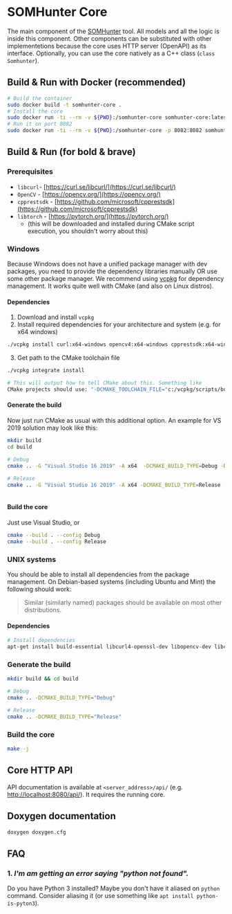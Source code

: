 # SOMHunter Core
The main component of the [SOMHunter](https://github.com/siret-junior/somhunter) tool. All models and all the logic is inside this component. Other components can be substituted with other implementetions because the core uses HTTP server (OpenAPI) as its interface. Optionally, you can use the core natively as a C++ class (`class Somhunter`).

## **Build  & Run with Docker (recommended)**

```sh
# Build the container
sudo docker build -t somhunter-core .
# Install the core
sudo docker run -ti --rm -v ${PWD}:/somhunter-core somhunter-core:latest sh install.sh RelWithDebugInfo
# Run it on port 8082
sudo docker run -ti --rm -v ${PWD}:/somhunter-core -p 8082:8082 somhunter-core:latest sh run.sh
```

## **Build & Run (for bold & brave)**
### Prerequisites
- `libcurl`- [https://curl.se/libcurl/](https://curl.se/libcurl/)
- `OpenCV` - [https://opencv.org/](https://opencv.org/)
- `cpprestsdk` - [https://github.com/microsoft/cpprestsdk](https://github.com/microsoft/cpprestsdk)
- `libtorch`  - [https://pytorch.org/](https://pytorch.org/)
  - (this will be downloaded and installed during CMake script execution, you shouldn't worry about this)

### Windows
Because Windows does not have a unified package manager with dev packages, you need to provide the dependency libraries manually OR use some other package manager. We recommend using [vcpkg](https://docs.microsoft.com/en-us/cpp/build/vcpkg?view=vs-2019) for dependency management. It works quite well with CMake (and also on Linux distros).

#### Dependencies
1) Download and install `vcpkg`
2) Install required dependencies for your architecture and system (e.g. for x64 windows)
```sh
./vcpkg install curl:x64-windows opencv4:x64-windows cpprestsdk:x64-windows openssl:x64-windows
```
3) Get path to the CMake toolchain file

```sh
./vcpkg integrate install

# This will output how to tell CMake about this. Something like 
CMake projects should use: "-DCMAKE_TOOLCHAIN_FILE="c:/vcpkg/scripts/buildsystems/vcpkg.cmake"
```

#### Generate the build
Now just run CMake as usual with this additional option. An example for VS 2019 solution may look like this:
```sh
mkdir build
cd build

# Debug
cmake .. -G "Visual Studio 16 2019" -A x64  -DCMAKE_BUILD_TYPE=Debug -DCMAKE_TOOLCHAIN_FILE="~/source/repos/vcpkg/scripts/buildsystems/vcpkg.cmake"
    
# Release
cmake .. -G "Visual Studio 16 2019" -A x64 -DCMAKE_BUILD_TYPE=Release -DCMAKE_TOOLCHAIN_FILE="~/source/repos/vcpkg/scripts/buildsystems/vcpkg.cmake" 
    
```
#### Build the core
Just use Visual Studio, or
```sh
cmake --build . --config Debug
cmake --build . --config Release
```


### UNIX systems

You should be able to install all dependencies from the package management. On
Debian-based systems (including Ubuntu and Mint) the following should work:

> Similar (similarly named) packages should be available on most other distributions.

#### Dependencies
```sh
# Install dependencies
apt-get install build-essential libcurl4-openssl-dev libopencv-dev libcpprest-dev
```

### Generate the build
```sh
mkdir build && cd build

# Debug
cmake .. -DCMAKE_BUILD_TYPE="Debug"

# Release
cmake .. -DCMAKE_BUILD_TYPE="Release"
```

### Build the core
```sh
make -j
```

## Core HTTP API
API documentation is available at `<server_address>/api/` (e.g. [http://localhost:8080/api/](http://localhost:8888/api/)). It requires the running core.

## Doxygen documentation
```sh
doxygen doxygen.cfg
```

## FAQ
### 1.  *I'm am getting an error saying \"python not found\".*
Do you have Python 3 installed? Maybe you don't have it aliased on `python` command. Consider aliasing it (or use something like `apt install python-is-pyton3`).



